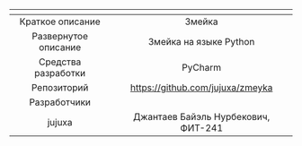 | <!-- -->      | <!-- -->        |
|:-------------:|:---------------:|
| Краткое описание    | Змейка  |
| Развернутое описание| Змейка на языке Python  |
| Средства разработки   | PyCharm   |
| Репозиторий   | https://github.com/jujuxa/zmeyka |
|Разработчики|
| jujuxa | Джантаев Байэль Нурбекович, ФИТ-241 |

